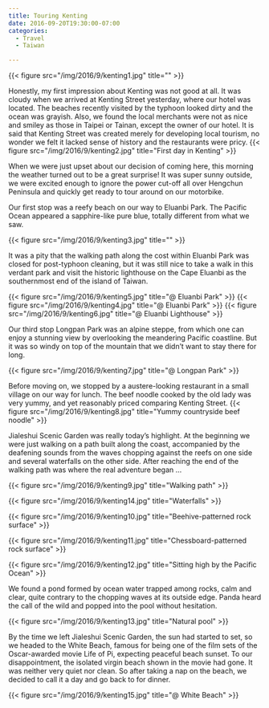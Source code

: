 ```yaml
---
title: Touring Kenting
date: 2016-09-20T19:30:00-07:00
categories:
  - Travel
  - Taiwan

---
```

{{< figure src="/img/2016/9/kenting1.jpg" title="" >}}

Honestly, my first impression about Kenting was not good at all. It was cloudy when we arrived at Kenting Street yesterday, where our hotel was located. The beaches recently visited by the typhoon looked dirty and the ocean was grayish. Also, we found the local merchants were not as nice and smiley as those in Taipei or Tainan, except the owner of our hotel. It is said that Kenting Street was created merely for developing local tourism, no wonder we felt it lacked sense of history and the restaurants were pricy.
{{< figure src="/img/2016/9/kenting2.jpg" title="First day in Kenting" >}}

<!--more-->

When we were just upset about our decision of coming here, this morning the weather turned out to be a great surprise! It was super sunny outside, we were excited enough to ignore the power cut-off all over Hengchun Peninsula and quickly get ready to tour around on our motorbike.

Our first stop was a reefy beach on our way to Eluanbi Park. The Pacific Ocean appeared a sapphire-like pure blue, totally different from what we saw.

{{< figure src="/img/2016/9/kenting3.jpg" title="" >}}

It was a pity that the walking path along the cost within Eluanbi Park was closed for post-typhoon cleaning, but it was still nice to take a walk in this verdant park and visit the historic lighthouse on the Cape Eluanbi as the southernmost end of the island of Taiwan.

{{< figure src="/img/2016/9/kenting5.jpg" title="@ Eluanbi Park" >}}
{{< figure src="/img/2016/9/kenting4.jpg" title="@ Eluanbi Park" >}}
{{< figure src="/img/2016/9/kenting6.jpg" title="@ Eluanbi Lighthouse" >}}

Our third stop Longpan Park was an alpine steppe, from which one can enjoy a stunning view by overlooking the meandering Pacific coastline. But it was so windy on top of the mountain that we didn’t want to stay there for long.

{{< figure src="/img/2016/9/kenting7.jpg" title="@ Longpan Park" >}}


Before moving on, we stopped by a austere-looking restaurant in a small village on our way for lunch. The beef noodle cooked by the old lady was very yummy, and yet reasonably priced comparing Kenting Street.
{{< figure src="/img/2016/9/kenting8.jpg" title="Yummy countryside beef noodle" >}}

Jialeshui Scenic Garden was really today’s highlight. At the beginning we were just walking on a path built along the coast, accompanied by the deafening sounds from the waves chopping against the reefs on one side and several waterfalls on the other side. After reaching the end of the walking path was where the real adventure began …

{{< figure src="/img/2016/9/kenting9.jpg" title="Walking path" >}}

{{< figure src="/img/2016/9/kenting14.jpg" title="Waterfalls" >}}

{{< figure src="/img/2016/9/kenting10.jpg" title="Beehive-patterned rock surface" >}}

{{< figure src="/img/2016/9/kenting11.jpg" title="Chessboard-patterned rock surface" >}}

{{< figure src="/img/2016/9/kenting12.jpg" title="Sitting high by the Pacific Ocean" >}}

We found a pond formed by ocean water trapped among rocks, calm and clear, quite contrary to the chopping waves at its outside edge.  Panda heard the call of the wild and popped into the pool without hesitation.

{{< figure src="/img/2016/9/kenting13.jpg" title="Natural pool" >}}

By the time we left Jialeshui Scenic Garden, the sun had started to set, so we headed to the White Beach, famous for being one of the film sets of the Oscar-awarded movie Life of Pi, expecting peaceful beach sunset. To our disappointment, the isolated virgin beach shown in the movie had gone. It was neither very quiet nor clean. So after taking a nap on the beach, we decided to call it a day and go back to for dinner.

{{< figure src="/img/2016/9/kenting15.jpg" title="@ White Beach" >}}


<!--more-->
